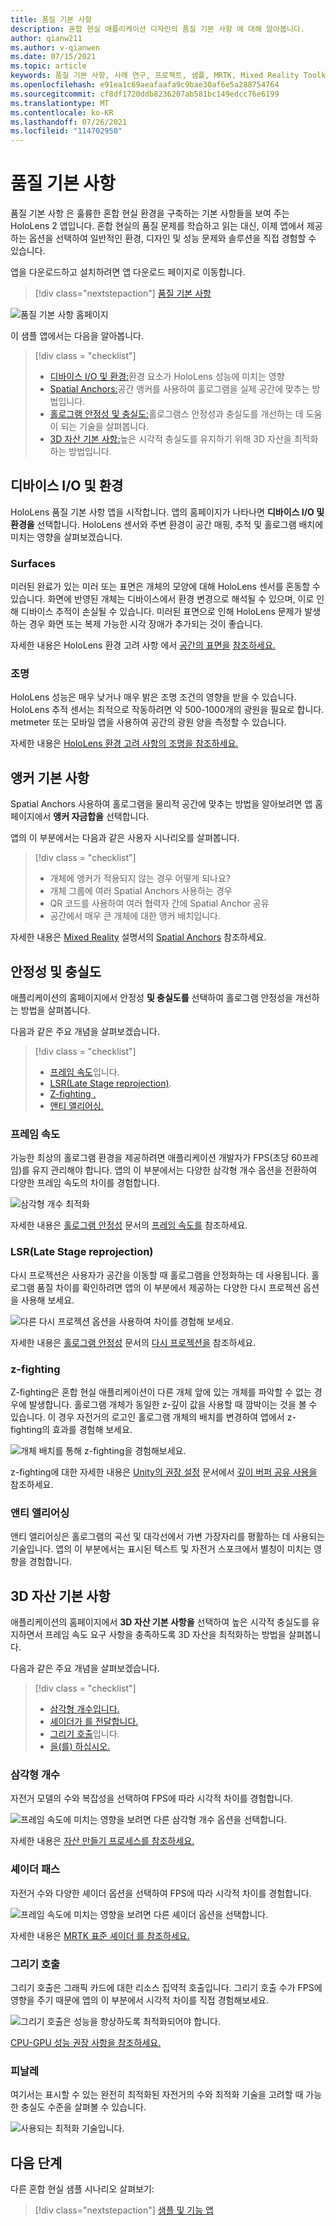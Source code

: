 ```yaml
---
title: 품질 기본 사항
description: 혼합 현실 애플리케이션 디자인의 품질 기본 사항 에 대해 알아봅니다.
author: qianw211
ms.author: v-qianwen
ms.date: 07/15/2021
ms.topic: article
keywords: 품질 기본 사항, 사례 연구, 프로젝트, 샘플, MRTK, Mixed Reality Toolkit, Unity, 샘플 앱, 예제 앱, 오픈 소스, Microsoft Store, HoloLens, 혼합 현실 헤드셋, windows mixed reality 헤드셋, 가상 현실 헤드셋
ms.openlocfilehash: e91ea1c69aeafaafa9c9bae30af6e5a288754764
ms.sourcegitcommit: cf8df1720ddb8236207ab581bc149edcc76e6199
ms.translationtype: MT
ms.contentlocale: ko-KR
ms.lasthandoff: 07/26/2021
ms.locfileid: "114702950"
---
```

# <a name="quality-fundamentals"></a>품질 기본 사항

품질 기본 사항 은 훌륭한 혼합 현실 환경을 구축하는 기본 사항들을 보여 주는 HoloLens 2 앱입니다.  혼합 현실의 품질 문제를 학습하고 읽는 대신, 이제 앱에서 제공하는 옵션을 선택하여 일반적인 환경, 디자인 및 성능 문제와 솔루션을 직접 경험할 수 있습니다.

앱을 다운로드하고 설치하려면 앱 다운로드 페이지로 이동합니다.

> [!div class="nextstepaction"]
> [품질 기본 사항](https://www.microsoft.com/p/quality-fundamentals/9mwz852q88fw?activetab=pivot:overviewtab)

![품질 기본 사항 홈페이지](images\qf-homepage.jpg)

이 샘플 앱에서는 다음을 알아봅니다.

>[!div class = "checklist"]
> * [디바이스 I/O 및 환경:](#device-io-and-environment)환경 요소가 HoloLens 성능에 미치는 영향
> * [Spatial Anchors:](#anchor-fundamentals)공간 앵커를 사용하여 홀로그램을 실제 공간에 맞추는 방법입니다.
> * [홀로그램 안정성 및 충실도:](#stability-and-fidelity)홀로그램스 안정성과 충실도를 개선하는 데 도움이 되는 기술을 살펴봅니다.
> * [3D 자산 기본 사항:](#3d-asset-fundamentals)높은 시각적 충실도를 유지하기 위해 3D 자산을 최적화하는 방법입니다. 

## <a name="device-io-and-environment"></a>디바이스 I/O 및 환경

HoloLens 품질 기본 사항 앱을 시작합니다. 앱의 홈페이지가 나타나면 **디바이스 I/O 및 환경을** 선택합니다.  HoloLens 센서와 주변 환경이 공간 매핑, 추적 및 홀로그램 배치에 미치는 영향을 살펴보겠습니다. 

### <a name="surfaces"></a>Surfaces

미러된 완료가 있는 미러 또는 표면은 개체의 모양에 대해 HoloLens 센서를 혼동할 수 있습니다.  화면에 반영된 개체는 디바이스에서 환경 변경으로 해석될 수 있으며, 이로 인해 디바이스 추적이 손실될 수 있습니다.  미러된 표면으로 인해 HoloLens 문제가 발생하는 경우 화면 또는 복제 가능한 시각 장애가 추가되는 것이 좋습니다.

자세한 내용은 HoloLens 환경 고려 사항 에서 [공간의 표면을](/hololens/hololens-environment-considerations#surfaces-in-a-space) [참조하세요.](/hololens/hololens-environment-considerations)

### <a name="lighting"></a>조명

HoloLens 성능은 매우 낮거나 매우 밝은 조명 조건의 영향을 받을 수 있습니다.  HoloLens 추적 센서는 최적으로 작동하려면 약 500-1000개의 광원을 필요로 합니다. metmeter 또는 모바일 앱을 사용하여 공간의 광원 양을 측정할 수 있습니다.

자세한 내용은 [HoloLens 환경 고려 사항의 조명을 참조하세요.](/hololens/hololens-environment-considerations) [](/hololens/hololens-environment-considerations?branch=pr-en-us-3071#lighting)

## <a name="anchor-fundamentals"></a>앵커 기본 사항

Spatial Anchors 사용하여 홀로그램을 물리적 공간에 맞추는 방법을 알아보려면 앱 홈페이지에서 **앵커 자금합을** 선택합니다.

앱의 이 부분에서는 다음과 같은 사용자 시나리오를 살펴봅니다.

>[!div class = "checklist"]
> * 개체에 앵커가 적용되지 않는 경우 어떻게 되나요?
> * 개체 그룹에 여러 Spatial Anchors 사용하는 경우
> * QR 코드를 사용하여 여러 협력자 간에 Spatial Anchor 공유
> * 공간에서 매우 큰 개체에 대한 앵커 배치입니다.

자세한 내용은 [Mixed Reality](/windows/mixed-reality/design/spatial-anchors) 설명서의 [Spatial Anchors](/windows/mixed-reality/design/spatial-anchors) 참조하세요.

## <a name="stability-and-fidelity"></a>안정성 및 충실도

애플리케이션의 홈페이지에서 안정성 **및 충실도를** 선택하여 홀로그램 안정성을 개선하는 방법을 살펴봅니다.

다음과 같은 주요 개념을 살펴보겠습니다.

>[!div class = "checklist"]
> * [프레임 속도](#frame-rate)입니다.
> * [LSR(Late Stage reprojection)](#late-stage-reprojection-lsr).
> * [Z-fighting .](#z-fighting)
> * [앤티 앨리어싱.](#anti-aliasing)

### <a name="frame-rate"></a>프레임 속도

가능한 최상의 홀로그램 환경을 제공하려면 애플리케이션 개발자가 FPS(초당 60프레임)를 유지 관리해야 합니다.  앱의 이 부분에서는 다양한 삼각형 개수 옵션을 전환하여 다양한 프레임 속도의 차이를 경험합니다.

![삼각형 개수 최적화](images\qf-triangle-count-optimization.png)

자세한 내용은 [홀로그램 안정성](/windows/mixed-reality/develop/platform-capabilities-and-apis/hologram-stability) 문서의 [프레임 속도를](/windows/mixed-reality/develop/platform-capabilities-and-apis/hologram-stability#frame-rate) 참조하세요.

### <a name="late-stage-reprojection-lsr"></a>LSR(Late Stage reprojection)

다시 프로젝션은 사용자가 공간을 이동할 때 홀로그램을 안정화하는 데 사용됩니다.  홀로그램 품질 차이를 확인하려면 앱의 이 부분에서 제공하는 다양한 다시 프로젝션 옵션을 사용해 보세요.

![다른 다시 프로젝션 옵션을 사용하여 차이를 경험해 보세요.](images\qf-lsr-modes.jpg)

자세한 내용은 [홀로그램 안정성](/windows/mixed-reality/develop/platform-capabilities-and-apis/hologram-stability) 문서의 [다시 프로젝션을](/windows/mixed-reality/develop/platform-capabilities-and-apis/hologram-stability#reprojection) 참조하세요.

### <a name="z-fighting"></a>z-fighting

Z-fighting은 혼합 현실 애플리케이션이 다른 개체 앞에 있는 개체를 파악할 수 없는 경우에 발생합니다.  홀로그램 개체가 동일한 z-깊이 값을 사용할 때 깜박이는 것을 볼 수 있습니다.  이 경우 자전거의 로고인 홀로그램 개체의 배치를 변경하여 앱에서 z-fighting의 효과를 경험해 보세요.

![개체 배치를 통해 z-fighting을 경험해보세요.](images\qf-z-fighting.jpg)

z-fighting에 대한 자세한 내용은 [Unity의 권장 설정](/windows/mixed-reality/develop/unity/recommended-settings-for-unity) 문서에서 [깊이 버퍼 공유 사용을](/windows/mixed-reality/develop/unity/recommended-settings-for-unity#enable-depth-buffer-sharing) 참조하세요.

### <a name="anti-aliasing"></a>앤티 앨리어싱

앤티 앨리어싱은 홀로그램의 곡선 및 대각선에서 가변 가장자리를 평활하는 데 사용되는 기술입니다.  앱의 이 부분에서는 표시된 텍스트 및 자전거 스포크에서 별칭이 미치는 영향을 경험합니다.  

## <a name="3d-asset-fundamentals"></a>3D 자산 기본 사항

애플리케이션의 홈페이지에서 **3D 자산 기본 사항을** 선택하여 높은 시각적 충실도를 유지하면서 프레임 속도 요구 사항을 충족하도록 3D 자산을 최적화하는 방법을 살펴봅니다.

다음과 같은 주요 개념을 살펴보겠습니다.

>[!div class = "checklist"]
> * [삼각형 개수입니다.](#triangle-count)
> * [셰이더가 를 전달합니다.](#shader-passes)
> * [그리기 호출](#draw-calls)입니다.
> * [을(를) 하십시오.](#finale)

### <a name="triangle-count"></a>삼각형 개수

자전거 모델의 수와 복잡성을 선택하여 FPS에 따라 시각적 차이를 경험합니다.

![프레임 속도에 미치는 영향을 보려면 다른 삼각형 개수 옵션을 선택합니다.](images\qf-3d-asset-visible-triangles.jpg)

자세한 내용은 [자산 만들기 프로세스를 참조하세요.](/windows/mixed-reality/design/asset-creation-process)

### <a name="shader-passes"></a>셰이더 패스

자전거 수와 다양한 셰이더 옵션을 선택하여 FPS에 따라 시각적 차이를 경험합니다.

![프레임 속도에 미치는 영향을 보려면 다른 셰이더 옵션을 선택합니다.](images\qf-3d-asset-shader-complexity.jpg)

자세한 내용은 [MRTK 표준 셰이더 를 참조하세요.](/windows/mixed-reality/mrtk-unity/features/rendering/mrtk-standard-shader)

### <a name="draw-calls"></a>그리기 호출

그리기 호출은 그래픽 카드에 대한 리소스 집약적 호출입니다.  그리기 호출 수가 FPS에 영향을 주기 때문에 앱의 이 부분에서 시각적 차이를 직접 경험해보세요.

![그리기 호출은 성능을 향상하도록 최적화되어야 합니다.](images\qf-3d-asset-draw-calls.jpg)

[CPU-GPU 성능 권장 사항을 참조하세요.](/windows/mixed-reality/develop/unity/performance-recommendations-for-unity#cpu-to-gpu-performance-recommendations)

### <a name="finale"></a>피날레

여기서는 표시할 수 있는 완전히 최적화된 자전거의 수와 최적화 기술을 고려할 때 가능한 충실도 수준을 살펴볼 수 있습니다.

![사용되는 최적화 기술입니다.](images\qf-3d-asset-finale.jpg)

## <a name="next-steps"></a>다음 단계

다른 혼합 현실 샘플 시나리오 살펴보기:

   > [!div class="nextstepaction"]
   > [샘플 및 기능 앱](../features-and-samples.md)